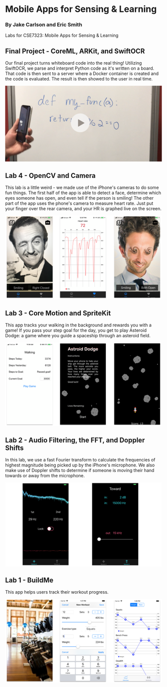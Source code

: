 # Mobile Apps for Sensing & Learning
### By Jake Carlson and Eric Smith

Labs for CSE7323: Mobile Apps for Sensing & Learning
## Final Project - CoreML, ARKit, and SwiftOCR
Our final project turns whiteboard code into the real thing! Utilizing SwiftOCR, we parse and interpret Python code as it's written on a board. That code is then sent to a server where a Docker container is created and the code is evaluated. The result is then showed to the user in real time.

[![Project](Screenshots/project.png)](https://r3---sn-q4flrney.c.drive.google.com/videoplayback?id=58aef9e73198a8f4&itag=22&source=webdrive&requiressl=yes&pl=20&sc=yes&ttl=transient&ei=IiGAXOyiMI_8uAXV0rboAQ&susc=dr&driveid=1YRP63IhlidJ9vhAnSH7DoSAykj-ykLhO&app=texmex&mime=video/mp4&dur=72.283&lmt=1544736616394199&ip=209.58.150.75&ipbits=0&expire=1551915362&cp=QVNKU0pfVFNUQ1hOOjNyQjV0b0pVM3B0&sparams=app,cp,driveid,dur,ei,expire,id,ip,ipbits,itag,lmt,mime,mm,mn,ms,mv,pl,requiressl,sc,source,susc,ttl&signature=7AF61DE024D06982BE6948CF4952F2D95ADBD1A1.58A97DBEB957B529A755E2907050F91539384A2E&key=cms1&cpn=BX44ijxJfp6opFV1&c=WEB_EMBEDDED_PLAYER&cver=20190305&redirect_counter=1&cm2rm=sn-q4fk77e&fexp=23773188&req_id=8bd41b939e2fa3ee&cms_redirect=yes&mm=34&mn=sn-q4flrney&ms=ltu&mt=1551900864&mv=m)



## Lab 4 - OpenCV and Camera
This lab is a little weird - we made use of the iPhone's cameras to do some fun things. The first half of the app is able to detect a face, determine which eyes someone has open, and even tell if the person is smiling! The other part of the app uses the phone's camera to measure heart rate. Just put your finger over the rear camera, and your HR is graphed live on the screen.


![Lab4 Screenshot](Screenshots/Lab%204.png)


## Lab 3 - Core Motion and SpriteKit
This app tracks your walking in the background and rewards you with a game! If you pass your step goal for the day, you get to play Asteroid Dodge: a game where you guide a spaceship through an asteroid field.


![Lab3 Screenshot](Screenshots/Lab%203.png)


## Lab 2 - Audio Filtering, the FFT, and Doppler Shifts
In this lab, we use a fast Fourier transform to calculate the frequencies of highest magnitude being picked up by the iPhone's microphone. We also make use of Doppler shifts to determine if someone is moving their hand towards or away from the microphone. 


![Lab2 Screenshot](Screenshots/Lab%202.png)


## Lab 1 - BuildMe
This app helps users track their workout progress.


![Lab1 Screenshot](Screenshots/Lab%201.png)
